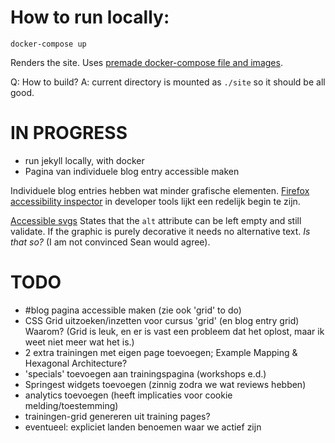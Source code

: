 # How to run locally:

```
docker-compose up 
```

Renders the site. Uses [premade docker-compose file and images](https://github.com/BretFisher/jekyll-serve). 

Q: How to build?
A: current directory is mounted as `./site` so it should be all good.



# IN PROGRESS

- run jekyll locally, with docker
- Pagina van individuele blog entry accessible maken

Individuele blog entries hebben wat minder grafische elementen. [Firefox accessibility inspector](https://developer.mozilla.org/en-US/docs/Web/Accessibility/Understanding_WCAG/Text_labels_and_names?utm_source=devtools&utm_medium=a11y-panel-checks-text-label#Content_with_images_must_be_labeled) in developer tools lijkt een redelijk begin te zijn.

[Accessible svgs](https://css-tricks.com/accessible-svgs/) States that the `alt` attribute can be left empty and still validate. If the graphic is purely decorative it needs no alternative text. *Is that so?* (I am not convinced Sean would agree).


# TODO

- #blog pagina accessible maken (zie ook 'grid' to do)
- CSS Grid uitzoeken/inzetten voor cursus 'grid' (en blog entry grid)
Waarom? (Grid is leuk, en er is vast een probleem dat het oplost, maar ik weet niet meer wat het is.)
- 2 extra trainingen met eigen page toevoegen; Example Mapping & Hexagonal Architecture?
- 'specials' toevoegen aan trainingspagina (workshops e.d.)
- Springest widgets toevoegen (zinnig zodra we wat reviews hebben)
- analytics toevoegen (heeft implicaties voor cookie melding/toestemming)
- trainingen-grid genereren uit training pages?
- eventueel: expliciet landen benoemen waar we actief zijn


